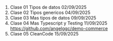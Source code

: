 01. Clase 01 Tipos de datos 02/09/2025
02. Clase 02 Tipos genericos 04/09/2025
03. Clase 03 Mas tipos de datos 09/09/2025
04. Clase 04 Mas Typescript y Testing 11/09/2025 https://github.com/angelggc/demo-commerce
05. Clase 05 CleanCode 15/09/2025